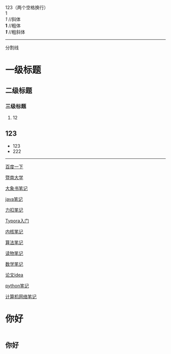 123（两个空格换行）  
1  
*1* //斜体  
**1** //粗体  
***1*** //粗斜体 

***
分割线

# 一级标题
## 二级标题
### 三级标题
1. 12

## 123
* 123
* 222

***
[百度一下][1]

[暨南大学][2]

[大象书笔记][3]

[java笔记][4]

[力扣笔记][5]

[Typora入门][6]

[内核笔记][7]

[算法笔记][8]

[读物笔记][9]

[数学笔记][10]

[论文idea][11]

[python笔记][12]

[计算机网络笔记][13]

# **你好**



```

```

## 你好

######

[1]:www.baidu.com
[2]:./others/JinanUS.html
[3]:./notes/Elephant_notes.html
[4]:./notes/java_notes.html
[5]:./notes/leecode_notes.html
[6]:https://www.simon96.online/2018/10/18/Typora入门（中文版）/

[7]:./notes/kernel_notes.html
[8]:./algorithm_notes.html
[9]:./book_notes.html
[10]:./math_notes.html
[11]:./paper_notes.html
[12]:./python_notes.html
[13]:./computer/computer_network.html

